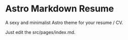# Astro Markdown Resume

A sexy and minimalist Astro theme for your resume / CV.

Just edit the src/pages/index.md.
